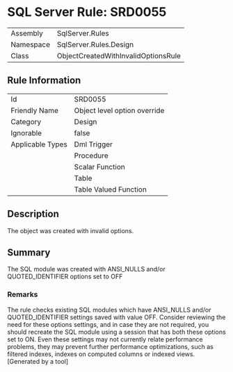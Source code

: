 # SQL Server Rule: SRD0055
  
|    |    |
|----|----|
| Assembly | SqlServer.Rules |
| Namespace | SqlServer.Rules.Design |
| Class | ObjectCreatedWithInvalidOptionsRule |
  
## Rule Information
  
|    |    |
|----|----|
| Id | SRD0055 |
| Friendly Name | Object level option override |
| Category | Design |
| Ignorable | false |
| Applicable Types | Dml Trigger  |
|   | Procedure |
|   | Scalar Function |
|   | Table |
|   | Table Valued Function |
  
## Description
  
The object was created with invalid options.
  
## Summary
  
The SQL module was created with ANSI_NULLS and/or QUOTED_IDENTIFIER options set to OFF
  
### Remarks
  
The rule checks existing SQL modules which have ANSI_NULLS and/or QUOTED_IDENTIFIER settings
saved with value OFF. Consider reviewing the need for these options settings, and in case
they are not required, you should recreate the SQL module using a session that has both
these options set to ON. Even these settings may not currently relate performance problems,
they may prevent further performance optimizations, such as filtered indexes, indexes on
computed columns or indexed views.  
[Generated by a tool]
